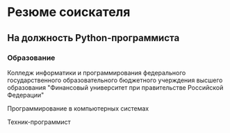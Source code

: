 # Резюме соискателя
## На должность Python-программиста
### Образование
Колледж информатики и программирования федерального государственного образовательного бюджетного учерждения высшего образования "Финансовый университет при правительстве Российской Федерации"

Программирование в компьютерных системах

Техник-программист